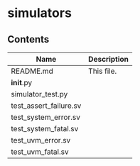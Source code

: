 # simulators
## Contents
| Name | Description |
| --- | --- |
| README.md | This file. |
| __init__.py |  |
| simulator_test.py |  |
| test_assert_failure.sv |  |
| test_system_error.sv |  |
| test_system_fatal.sv |  |
| test_uvm_error.sv |  |
| test_uvm_fatal.sv |  |
